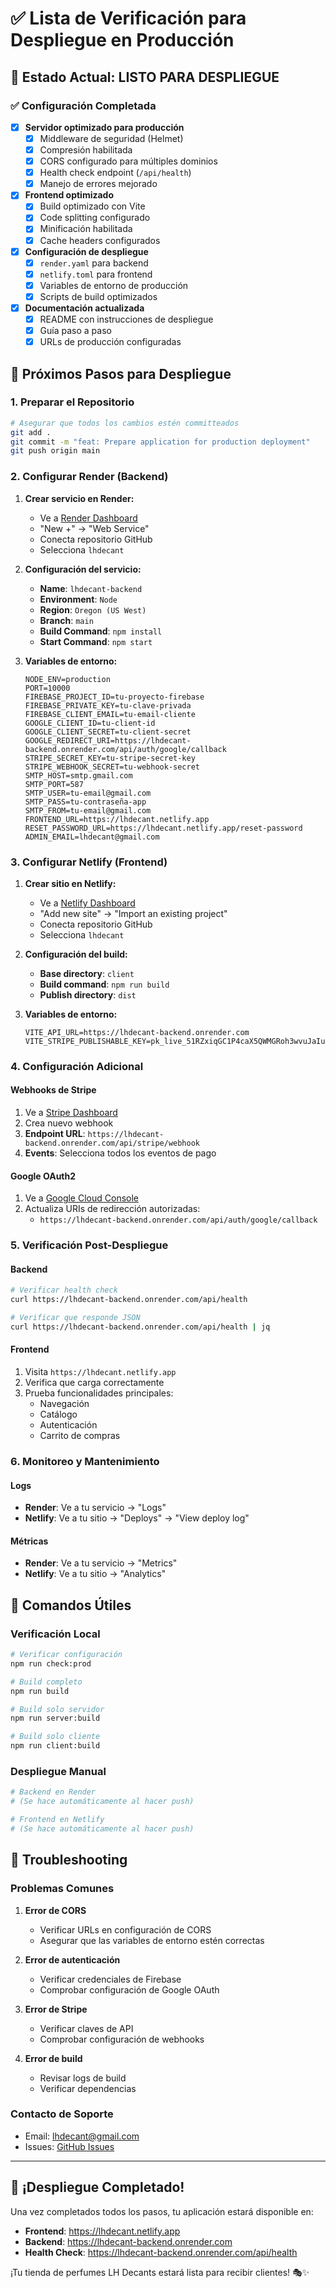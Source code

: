 # ✅ Lista de Verificación para Despliegue en Producción

## 🎯 Estado Actual: LISTO PARA DESPLIEGUE

### ✅ Configuración Completada

- [x] **Servidor optimizado para producción**
  - [x] Middleware de seguridad (Helmet)
  - [x] Compresión habilitada
  - [x] CORS configurado para múltiples dominios
  - [x] Health check endpoint (`/api/health`)
  - [x] Manejo de errores mejorado

- [x] **Frontend optimizado**
  - [x] Build optimizado con Vite
  - [x] Code splitting configurado
  - [x] Minificación habilitada
  - [x] Cache headers configurados

- [x] **Configuración de despliegue**
  - [x] `render.yaml` para backend
  - [x] `netlify.toml` para frontend
  - [x] Variables de entorno de producción
  - [x] Scripts de build optimizados

- [x] **Documentación actualizada**
  - [x] README con instrucciones de despliegue
  - [x] Guía paso a paso
  - [x] URLs de producción configuradas

## 🚀 Próximos Pasos para Despliegue

### 1. Preparar el Repositorio
```bash
# Asegurar que todos los cambios estén committeados
git add .
git commit -m "feat: Prepare application for production deployment"
git push origin main
```

### 2. Configurar Render (Backend)

1. **Crear servicio en Render:**
   - Ve a [Render Dashboard](https://dashboard.render.com)
   - "New +" → "Web Service"
   - Conecta repositorio GitHub
   - Selecciona `lhdecant`

2. **Configuración del servicio:**
   - **Name**: `lhdecant-backend`
   - **Environment**: `Node`
   - **Region**: `Oregon (US West)`
   - **Branch**: `main`
   - **Build Command**: `npm install`
   - **Start Command**: `npm start`

3. **Variables de entorno:**
   ```env
   NODE_ENV=production
   PORT=10000
   FIREBASE_PROJECT_ID=tu-proyecto-firebase
   FIREBASE_PRIVATE_KEY=tu-clave-privada
   FIREBASE_CLIENT_EMAIL=tu-email-cliente
   GOOGLE_CLIENT_ID=tu-client-id
   GOOGLE_CLIENT_SECRET=tu-client-secret
   GOOGLE_REDIRECT_URI=https://lhdecant-backend.onrender.com/api/auth/google/callback
   STRIPE_SECRET_KEY=tu-stripe-secret-key
   STRIPE_WEBHOOK_SECRET=tu-webhook-secret
   SMTP_HOST=smtp.gmail.com
   SMTP_PORT=587
   SMTP_USER=tu-email@gmail.com
   SMTP_PASS=tu-contraseña-app
   SMTP_FROM=tu-email@gmail.com
   FRONTEND_URL=https://lhdecant.netlify.app
   RESET_PASSWORD_URL=https://lhdecant.netlify.app/reset-password
   ADMIN_EMAIL=lhdecant@gmail.com
   ```

### 3. Configurar Netlify (Frontend)

1. **Crear sitio en Netlify:**
   - Ve a [Netlify Dashboard](https://app.netlify.com)
   - "Add new site" → "Import an existing project"
   - Conecta repositorio GitHub
   - Selecciona `lhdecant`

2. **Configuración del build:**
   - **Base directory**: `client`
   - **Build command**: `npm run build`
   - **Publish directory**: `dist`

3. **Variables de entorno:**
   ```env
   VITE_API_URL=https://lhdecant-backend.onrender.com
   VITE_STRIPE_PUBLISHABLE_KEY=pk_live_51RZxiqGC1P4caX5QWMGRoh3wvuJaIuq6R1ifXDjfvotOhkJn0y4uE1IkXa4GRV12iaty790
   ```

### 4. Configuración Adicional

#### Webhooks de Stripe
1. Ve a [Stripe Dashboard](https://dashboard.stripe.com/webhooks)
2. Crea nuevo webhook
3. **Endpoint URL**: `https://lhdecant-backend.onrender.com/api/stripe/webhook`
4. **Events**: Selecciona todos los eventos de pago

#### Google OAuth2
1. Ve a [Google Cloud Console](https://console.cloud.google.com)
2. Actualiza URIs de redirección autorizadas:
   - `https://lhdecant-backend.onrender.com/api/auth/google/callback`

### 5. Verificación Post-Despliegue

#### Backend
```bash
# Verificar health check
curl https://lhdecant-backend.onrender.com/api/health

# Verificar que responde JSON
curl https://lhdecant-backend.onrender.com/api/health | jq
```

#### Frontend
1. Visita `https://lhdecant.netlify.app`
2. Verifica que carga correctamente
3. Prueba funcionalidades principales:
   - Navegación
   - Catálogo
   - Autenticación
   - Carrito de compras

### 6. Monitoreo y Mantenimiento

#### Logs
- **Render**: Ve a tu servicio → "Logs"
- **Netlify**: Ve a tu sitio → "Deploys" → "View deploy log"

#### Métricas
- **Render**: Ve a tu servicio → "Metrics"
- **Netlify**: Ve a tu sitio → "Analytics"

## 🔧 Comandos Útiles

### Verificación Local
```bash
# Verificar configuración
npm run check:prod

# Build completo
npm run build

# Build solo servidor
npm run server:build

# Build solo cliente
npm run client:build
```

### Despliegue Manual
```bash
# Backend en Render
# (Se hace automáticamente al hacer push)

# Frontend en Netlify
# (Se hace automáticamente al hacer push)
```

## 🚨 Troubleshooting

### Problemas Comunes

1. **Error de CORS**
   - Verificar URLs en configuración de CORS
   - Asegurar que las variables de entorno estén correctas

2. **Error de autenticación**
   - Verificar credenciales de Firebase
   - Comprobar configuración de Google OAuth

3. **Error de Stripe**
   - Verificar claves de API
   - Comprobar configuración de webhooks

4. **Error de build**
   - Revisar logs de build
   - Verificar dependencias

### Contacto de Soporte
- Email: lhdecant@gmail.com
- Issues: [GitHub Issues](https://github.com/tu-usuario/lhdecant/issues)

---

## 🎉 ¡Despliegue Completado!

Una vez completados todos los pasos, tu aplicación estará disponible en:

- **Frontend**: https://lhdecant.netlify.app
- **Backend**: https://lhdecant-backend.onrender.com
- **Health Check**: https://lhdecant-backend.onrender.com/api/health

¡Tu tienda de perfumes LH Decants estará lista para recibir clientes! 🎭✨ 